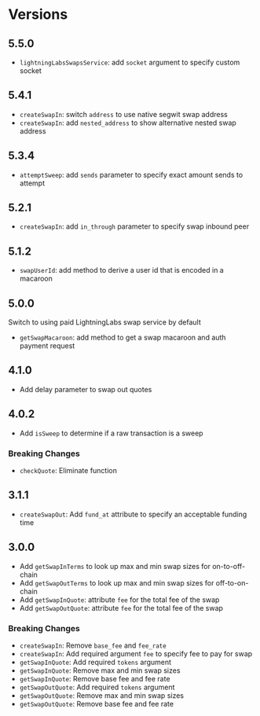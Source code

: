 # Versions

## 5.5.0

- `lightningLabsSwapsService`:  add `socket` argument to specify custom socket

## 5.4.1

- `createSwapIn`: switch `address` to use native segwit swap address
- `createSwapIn`: add `nested_address` to show alternative nested swap address

## 5.3.4

- `attemptSweep`: add `sends` parameter to specify exact amount sends to attempt

## 5.2.1

- `createSwapIn`: add `in_through` parameter to specify swap inbound peer

## 5.1.2

- `swapUserId`: add method to derive a user id that is encoded in a macaroon

## 5.0.0

Switch to using paid LightningLabs swap service by default

- `getSwapMacaroon`: add method to get a swap macaroon and auth payment request

## 4.1.0

- Add delay parameter to swap out quotes

## 4.0.2

- Add `isSweep` to determine if a raw transaction is a sweep

### Breaking Changes

- `checkQuote`: Eliminate function

## 3.1.1

- `createSwapOut`: Add `fund_at` attribute to specify an acceptable funding time

## 3.0.0

- Add `getSwapInTerms` to look up max and min swap sizes for on-to-off-chain
- Add `getSwapOutTerms` to look up max and min swap sizes for off-to-on-chain
- Add `getSwapInQuote`: attribute `fee` for the total fee of the swap
- Add `getSwapOutQuote`: attribute `fee` for the total fee of the swap

### Breaking Changes

- `createSwapIn`: Remove `base_fee` and `fee_rate`
- `createSwapIn`: Add required argument `fee` to specify fee to pay for swap
- `getSwapInQuote`: Add required `tokens` argument
- `getSwapInQuote`: Remove max and min swap sizes
- `getSwapInQuote`: Remove base fee and fee rate
- `getSwapOutQuote`: Add required `tokens` argument
- `getSwapOutQuote`: Remove max and min swap sizes
- `getSwapOutQuote`: Remove base fee and fee rate

